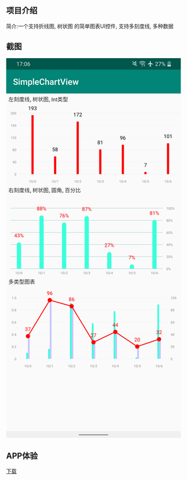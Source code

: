 ## 项目介绍 

简介:一个支持折线图, 树状图 的简单图表UI控件, 支持多刻度线, 多种数据


## 截图
![0](https://github.com/yuxiangxin/SimpleChartView/blob/master/ext/screenshot.png)

## APP体验
[下载](https://github.com/yuxiangxin/SimpleChartView/blob/master/ext/SimpleChart.apk)

